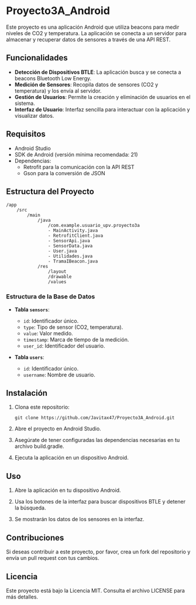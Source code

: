 # Proyecto3A_Android

Este proyecto es una aplicación Android que utiliza beacons para medir niveles de CO2 y temperatura. La aplicación se conecta a un servidor para almacenar y recuperar datos de sensores a través de una API REST.

## Funcionalidades

- **Detección de Dispositivos BTLE**: La aplicación busca y se conecta a beacons Bluetooth Low Energy.
- **Medición de Sensores**: Recopila datos de sensores (CO2 y temperatura) y los envía al servidor.
- **Gestión de Usuarios**: Permite la creación y eliminación de usuarios en el sistema.
- **Interfaz de Usuario**: Interfaz sencilla para interactuar con la aplicación y visualizar datos.

## Requisitos

- Android Studio
- SDK de Android (versión mínima recomendada: 21)
- Dependencias:
  - Retrofit para la comunicación con la API REST
  - Gson para la conversión de JSON

## Estructura del Proyecto

```
/app 
    /src 
        /main 
            /java 
                /com.example.usuario_upv.proyecto3a
                - MainActivity.java 
                - RetrofitClient.java 
                - SensorApi.java 
                - SensorData.java 
                - User.java 
                - Utilidades.java 
                - TramaIBeacon.java 
            /res 
                /layout 
                /drawable 
                /values
```

### Estructura de la Base de Datos

- **Tabla `sensors`**:
  - `id`: Identificador único.
  - `type`: Tipo de sensor (CO2, temperatura).
  - `value`: Valor medido.
  - `timestamp`: Marca de tiempo de la medición.
  - `user_id`: Identificador del usuario.

- **Tabla `users`**:
  - `id`: Identificador único.
  - `username`: Nombre de usuario.

## Instalación

1. Clona este repositorio:
    
    ```
    git clone https://github.com/Javitax47/Proyecto3A_Android.git
    ```

2. Abre el proyecto en Android Studio.

3. Asegúrate de tener configuradas las dependencias necesarias en tu archivo build.gradle.

4. Ejecuta la aplicación en un dispositivo Android.

## Uso

1. Abre la aplicación en tu dispositivo Android.

2. Usa los botones de la interfaz para buscar dispositivos BTLE y detener la búsqueda.

3. Se mostrarán los datos de los sensores en la interfaz.

## Contribuciones

Si deseas contribuir a este proyecto, por favor, crea un fork del repositorio y envía un pull request con tus cambios.

## Licencia

Este proyecto está bajo la Licencia MIT. Consulta el archivo LICENSE para más detalles.